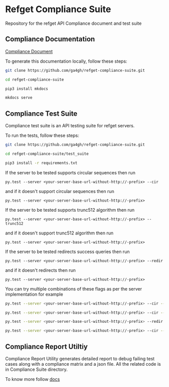 # Refget Compliance Suite
Repository for the refget API Compliance document and test suite

## Compliance Documentation
[Compliance Document](http://compliancedoc.readthedocs.io/en/latest/)

To generate this documentation locally, follow these steps:  
```bash
git clone https://github.com/ga4gh/refget-compliance-suite.git

cd refget-compliance-suite

pip3 install mkdocs  

mkdocs serve
```

## Compliance Test Suite
Compliance test suite is an API testing suite for refget servers.

To run the tests, follow these steps:
```bash
git clone https://github.com/ga4gh/refget-compliance-suite.git

cd refget-compliance-suite/test_suite

pip3 install -r requirements.txt
```

If the server to be tested supports circular sequences then run

```
py.test --server <your-server-base-url-without-http://-prefix> --cir
```

and if it doesn't support circular sequences then run

```
py.test --server <your-server-base-url-without-http://-prefix>
```

If the server to be tested supports trunc512 algorithm then run

```
py.test --server <your-server-base-url-without-http://-prefix> --trunc512
```

and if it doesn't support trunc512 algorithm then run

```
py.test --server <your-server-base-url-without-http://-prefix>
```



If the server to be tested redirects success queries then run

```
py.test --server <your-server-base-url-without-http://-prefix> --redir
```

and if it doesn't redirects then run

```
py.test --server <your-server-base-url-without-http://-prefix>
```

You can try multiple combinations of these flags as per the server implementation for example

```bash
py.test --server <your-server-base-url-without-http://-prefix> --cir --trunc512

py.test --server <your-server-base-url-without-http://-prefix> --cir --redir

py.test --server <your-server-base-url-without-http://-prefix> --redir --trunc512

py.test --server <your-server-base-url-without-http://-prefix> --cir --trunc512 --redir

```

## Compliance Report Utiltiy
Compliance Report Utility generates detailed report to debug failing test cases along with a compliance matrix and a json file. All the related code is in Compliance Suite directory.  

To know more follow [docs](http://compliancedoc.readthedocs.io/en/latest/utility/)
```
